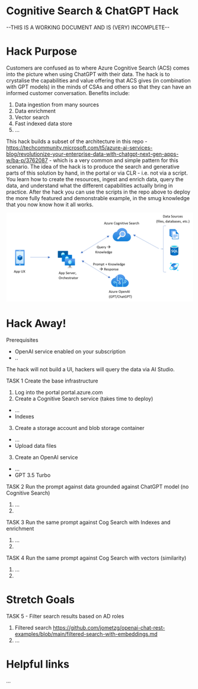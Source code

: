 # Cognitive Search & ChatGPT Hack

--THIS IS A WORKING DOCUMENT AND IS (VERY) INCOMPLETE--

# Hack Purpose
Customers are confused as to where Azure Cognitive Search (ACS) comes into the picture when using ChatGPT with their data. The hack is to crystalise the capabilities and value offering that ACS gives (in combination with GPT models) in the minds of CSAs and others so that they can have an informed customer conversation. Benefits include:
1. Data ingestion from many sources
2. Data enrichment
3. Vector search
4. Fast indexed data store
5. ...

This hack builds a subset of the architecture in this repo - https://techcommunity.microsoft.com/t5/azure-ai-services-blog/revolutionize-your-enterprise-data-with-chatgpt-next-gen-apps-w/ba-p/3762087 - which is a very common and simple pattern for this scenario. 
The idea of the hack is to produce the search and generative parts of this solution by hand, in the portal or via CLR - i.e. not via a script. You learn how to create the resources, ingest and enrich data, query the data, and understand what the different capabilities actually bring in practice. After the hack you can use the scripts in the repo above to deploy the more fully featured and demonstrable example, in the smug knowledge that you now know how it all works.

![Imgur](https://github.com/ianlcurtis1/cog-search-and-chatgpt-hack/blob/main/Architecture.png)

# Hack Away!
Prerequisites
- OpenAI service enabled on your subscription
- ..

The hack will not build a UI, hackers will query the data via AI Studio.

TASK 1 Create the base infrastructure
1. Log into the portal portal.azure.com
2. Create a Cognitive Search service (takes time to deploy)
  - ...
  - Indexes
3. Create a storage account and blob storage container
  - ...
  - Upload data files
3. Create an OpenAI service
  - ...
  - GPT 3.5 Turbo

TASK 2 Run the prompt against data grounded against ChatGPT model (no Cognitive Search)
1. ...
2. 

TASK 3 Run the same prompt against Cog Search with Indexes and enrichment
1. ...
2. 

TASK 4 Run the same prompt against Cog Search with vectors (similarity)
1. ...
2. 

# Stretch Goals
TASK 5 - Filter search results based on AD roles
1. Filtered search https://github.com/jometzg/openai-chat-rest-examples/blob/main/filtered-search-with-embeddings.md
2. ...

# Helpful links
...
